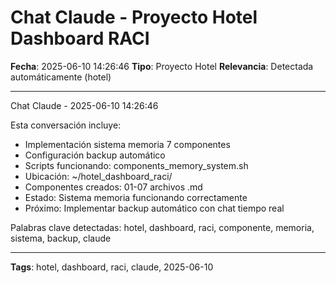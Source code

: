 # Chat Claude - Proyecto Hotel Dashboard RACI
**Fecha**: 2025-06-10 14:26:46
**Tipo**: Proyecto Hotel
**Relevancia**: Detectada automáticamente (hotel)

---

Chat Claude - 2025-06-10 14:26:46

Esta conversación incluye:
- Implementación sistema memoria 7 componentes
- Configuración backup automático
- Scripts funcionando: components_memory_system.sh
- Ubicación: ~/hotel_dashboard_raci/
- Componentes creados: 01-07 archivos .md
- Estado: Sistema memoria funcionando correctamente
- Próximo: Implementar backup automático con chat tiempo real

Palabras clave detectadas: hotel, dashboard, raci, componente, memoria, sistema, backup, claude

---

**Tags**: hotel, dashboard, raci, claude, 2025-06-10
